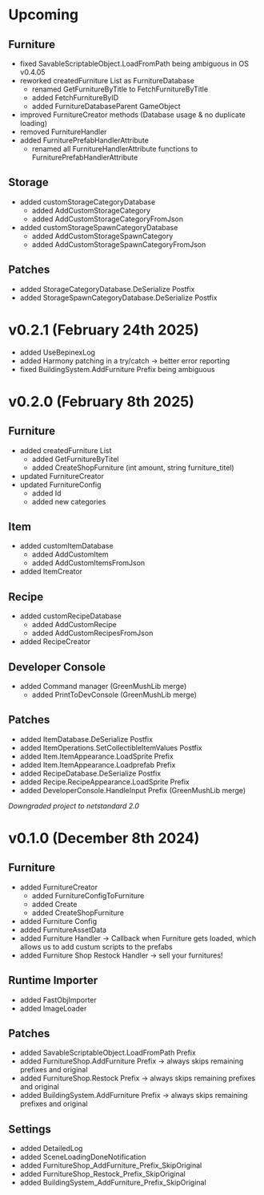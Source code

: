 # Upcoming
## Furniture
- fixed SavableScriptableObject.LoadFromPath being ambiguous in OS v0.4.05
- reworked createdFurniture List as FurnitureDatabase
  - renamed GetFurnitureByTitle to FetchFurnitureByTitle
  - added FetchFurnitureByID
  - added FurnitureDatabaseParent GameObject
- improved FurnitureCreator methods (Database usage & no duplicate loading)
- removed FurnitureHandler
- added FurniturePrefabHandlerAttribute
  - renamed all FurnitureHandlerAttribute functions to FurniturePrefabHandlerAttribute

## Storage
- added customStorageCategoryDatabase
  - added AddCustomStorageCategory
  - added AddCustomStorageCategoryFromJson
- added customStorageSpawnCategoryDatabase
  - added AddCustomStorageSpawnCategory
  - added AddCustomStorageSpawnCategoryFromJson

## Patches
- added StorageCategoryDatabase.DeSerialize Postfix
- added StorageSpawnCategoryDatabase.DeSerialize Postfix

# v0.2.1 (February 24th 2025)
- added UseBepinexLog
- added Harmony patching in a try/catch -> better error reporting
- fixed BuildingSystem.AddFurniture Prefix being ambiguous

# v0.2.0 (February 8th 2025)
## Furniture
- added createdFurniture List
  - added GetFurnitureByTitel
  - added CreateShopFurniture (int amount, string furniture_titel)
- updated FurnitureCreator
- updated FurnitureConfig
  - added Id
  - added new categories
## Item
- added customItemDatabase
  - added AddCustomItem
  - added AddCustomItemsFromJson
- added ItemCreator
## Recipe
- added customRecipeDatabase
  - added AddCustomRecipe
  - added AddCustomRecipesFromJson
- added RecipeCreator
## Developer Console
- added Command manager (GreenMushLib merge)
  - added PrintToDevConsole (GreenMushLib merge)
## Patches
- added ItemDatabase.DeSerialize Postfix
- added ItemOperations.SetCollectibleItemValues Postfix
- added Item.ItemAppearance.LoadSprite Prefix
- added Item.ItemAppearance.Loadprefab Prefix
- added RecipeDatabase.DeSerialize Postfix
- added Recipe.RecipeAppearance.LoadSprite Prefix
- added DeveloperConsole.HandleInput Prefix (GreenMushLib merge)

*Downgraded project to netstandard 2.0*
# v0.1.0 (December 8th 2024)
## Furniture
- added FurnitureCreator
  - added FurnitureConfigToFurniture
  - added Create
  - added CreateShopFurniture
- added Furniture Config
- added FurnitureAssetData
- added Furniture Handler -> Callback when Furniture gets loaded, which allows us to add custum scripts to the prefabs
- added Furniture Shop Restock Handler -> sell your furnitures!
## Runtime Importer
- added FastObjImporter
- added ImageLoader
## Patches
- added SavableScriptableObject.LoadFromPath Prefix
- added FurnitureShop.AddFurniture Prefix -> always skips remaining prefixes and original
- added FurnitureShop.Restock Prefix -> always skips remaining prefixes and original
- added BuildingSystem.AddFurniture Prefix -> always skips remaining prefixes and original
## Settings
- added DetailedLog
- added SceneLoadingDoneNotification
- added FurnitureShop_AddFurniture_Prefix_SkipOriginal
- added FurnitureShop_Restock_Prefix_SkipOriginal
- added BuildingSystem_AddFurniture_Prefix_SkipOriginal
